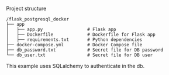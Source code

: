 Project structure
```
/flask_postgresql_docker
├── app
│   ├── app.py                 # Flask app
│   ├── Dockerfile             # Dockerfile for Flask app
│   ├── requirements.txt       # Python dependencies
├── docker-compose.yml         # Docker Compose file
├── db_password.txt            # Secret file for DB password
└── db_user.txt                # Secret file for DB user
```

This example uses SQLalchemy to authenticate in the db.
